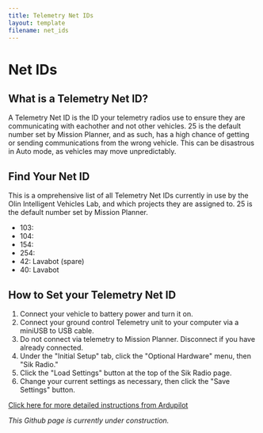 ```yaml
---
title: Telemetry Net IDs
layout: template
filename: net_ids
---
```


# Net IDs

## What is a Telemetry Net ID?

A Telemetry Net ID is the ID your telemetry radios use to ensure they are communicating with eachother and not other vehicles. 
25 is the default number set by Mission Planner, and as such, has a high chance of getting or sending communications from the wrong vehicle.
This can be disastrous in Auto mode, as vehicles may move unpredictably.

## Find Your Net ID

This is a omprehensive list of all Telemetry Net IDs currently in use by the Olin Intelligent Vehicles Lab, and which projects they are assigned to.
25 is the default number set by Mission Planner.

- 103:
- 104:
- 154:
- 254:
- 42: Lavabot (spare)
- 40: Lavabot

## How to Set your Telemetry Net ID

1. Connect your vehicle to battery power and turn it on. 
2. Connect your ground control Telemetry unit to your computer via a miniUSB to USB cable.
3. Do not connect via telemetry to Mission Planner. Disconnect if you have already connected.
4. Under the "Initial Setup" tab, click the "Optional Hardware" menu, then "Sik Radio."
5. Click the "Load Settings" button at the top of the Sik Radio page.
6. Change your current settings as necessary, then click the "Save Settings" button.

[Click here for more detailed instructions from Ardupilot](http://ardupilot.org/copter/docs/common-configuring-a-telemetry-radio-using-mission-planner.html)

*This Github page is currently under construction.*
